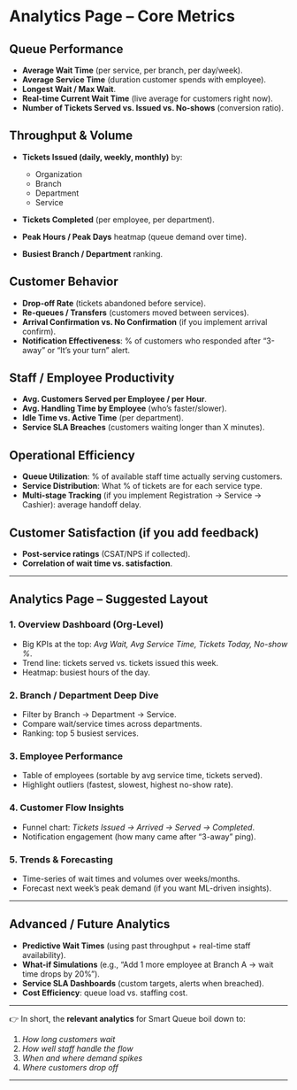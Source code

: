 # **Analytics Page – Core Metrics**

## **Queue Performance**

- **Average Wait Time** (per service, per branch, per day/week).
- **Average Service Time** (duration customer spends with employee).
- **Longest Wait / Max Wait**.
- **Real-time Current Wait Time** (live average for customers right now).
- **Number of Tickets Served vs. Issued vs. No-shows** (conversion ratio).

## **Throughput & Volume**

- **Tickets Issued (daily, weekly, monthly)** by:

  - Organization
  - Branch
  - Department
  - Service

- **Tickets Completed** (per employee, per department).
- **Peak Hours / Peak Days** heatmap (queue demand over time).
- **Busiest Branch / Department** ranking.

## **Customer Behavior**

- **Drop-off Rate** (tickets abandoned before service).
- **Re-queues / Transfers** (customers moved between services).
- **Arrival Confirmation vs. No Confirmation** (if you implement arrival confirm).
- **Notification Effectiveness**: % of customers who responded after “3-away” or “It’s your turn” alert.

## **Staff / Employee Productivity**

- **Avg. Customers Served per Employee / per Hour**.
- **Avg. Handling Time by Employee** (who’s faster/slower).
- **Idle Time vs. Active Time** (per department).
- **Service SLA Breaches** (customers waiting longer than X minutes).

## **Operational Efficiency**

- **Queue Utilization**: % of available staff time actually serving customers.
- **Service Distribution**: What % of tickets are for each service type.
- **Multi-stage Tracking** (if you implement Registration → Service → Cashier): average handoff delay.

## **Customer Satisfaction** (if you add feedback)

- **Post-service ratings** (CSAT/NPS if collected).
- **Correlation of wait time vs. satisfaction**.

---

## **Analytics Page – Suggested Layout**

### **1. Overview Dashboard (Org-Level)**

- Big KPIs at the top: _Avg Wait, Avg Service Time, Tickets Today, No-show %_.
- Trend line: tickets served vs. tickets issued this week.
- Heatmap: busiest hours of the day.

### **2. Branch / Department Deep Dive**

- Filter by Branch → Department → Service.
- Compare wait/service times across departments.
- Ranking: top 5 busiest services.

### **3. Employee Performance**

- Table of employees (sortable by avg service time, tickets served).
- Highlight outliers (fastest, slowest, highest no-show rate).

### **4. Customer Flow Insights**

- Funnel chart: _Tickets Issued → Arrived → Served → Completed_.
- Notification engagement (how many came after “3-away” ping).

### **5. Trends & Forecasting**

- Time-series of wait times and volumes over weeks/months.
- Forecast next week’s peak demand (if you want ML-driven insights).

---

## **Advanced / Future Analytics**

- **Predictive Wait Times** (using past throughput + real-time staff availability).
- **What-if Simulations** (e.g., “Add 1 more employee at Branch A → wait time drops by 20%”).
- **Service SLA Dashboards** (custom targets, alerts when breached).
- **Cost Efficiency**: queue load vs. staffing cost.

---

👉 In short, the **relevant analytics** for Smart Queue boil down to:

1. _How long customers wait_
2. _How well staff handle the flow_
3. _When and where demand spikes_
4. _Where customers drop off_

---
